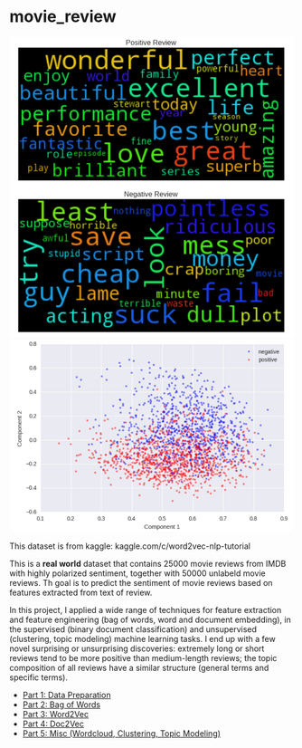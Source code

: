 # movie_review

![wordcloud](https://github.com/chao-ji/movie_review/blob/master/wordcloud.png)
![cluster](https://github.com/chao-ji/movie_review/blob/master/cluster.png)

This dataset is from kaggle: kaggle.com/c/word2vec-nlp-tutorial

This is a **real world** dataset that contains 25000 movie reviews from IMDB with highly polarized sentiment, together with 50000 unlabeld movie reviews. Th goal is to predict the sentiment of movie reviews based on features extracted from text of review.

In this project, I applied a wide range of techniques for feature extraction and feature engineering (bag of words, word and document embedding), in the supervised (binary document classification) and unsupervised (clustering, topic modeling) machine learning tasks. I end up with a few novel surprising or unsurprising discoveries: extremely long or short reviews tend to be more positive than medium-length reviews; the topic composition of all reviews have a similar structure (general terms and specific terms).  

* [Part 1: Data Preparation](https://github.com/chao-ji/movie_review/blob/master/Part%201%20Data%20Preparation.ipynb)
* [Part 2: Bag of Words](https://github.com/chao-ji/movie_review/blob/master/Part%202%20Bag%20of%20Words.ipynb)
* [Part 3: Word2Vec](https://github.com/chao-ji/movie_review/blob/master/Part%203%20Word2Vec.ipynb)
* [Part 4: Doc2Vec](https://github.com/chao-ji/movie_review/blob/master/Part%204%20Doc2Vec.ipynb)
* [Part 5: Misc (Wordcloud, Clustering, Topic Modeling)](https://github.com/chao-ji/movie_review/blob/master/Part%205%20Misc%20(Wordcloud%2C%20Clustering%2C%20Topic%20Modeling).ipynb)
